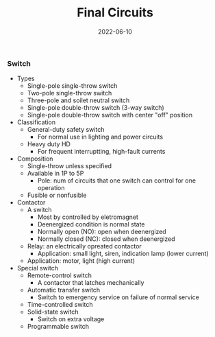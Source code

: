﻿---
title: Final Circuits
date: 2022-06-10
update: 2022-06-16
categories: 
    - Study notes
    - Construction
	- Building services
tags: Electical
description: 
---

### Switch
- Types
    - Single-pole single-throw switch
    - Two-pole single-throw switch
    - Three-pole and soilet neutral switch
    - Single-pole double-throw switch (3-way switch)
    - Single-pole double-throw switch with center "off" position
- Classification
    - General-duty safety switch
        - For normal use in lighting and power circuits
    - Heavy duty HD
        - For frequent interruptting, high-fault currents
- Composition
    - Single-throw unless specified
    - Available in 1P to 5P
        - Pole: num of circuits that one switch can control for one operation
    - Fusible or nonfusible
- Contactor
    - A switch
        - Most by controlled by eletromagnet
        - Deenergized condition is normal state
        - Normally open (NO): open when deenergized
        - Normally closed (NC): closed when deenergized
    - Relay: an electrically opreated contactor
        - Application: small light, siren, indication lamp (lower current)
    - Application: motor, light (high current)
- Special switch
    - Remote-control switch
        - A contactor that latches mechanically
    - Automatic transfer switch
        - Switch to emergency service on failure of normal service
    - Time-controlled switch
    - Solid-state switch
        - Switch on extra voltage
    - Programmable switch
